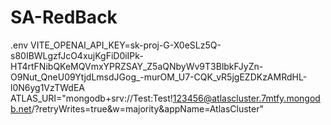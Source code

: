 # SA-RedBack
.env
VITE_OPENAI_API_KEY=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
ATLAS_URI="mongodb+srv://Test:Test!123456@atlascluster.7mtfy.mongodb.net/?retryWrites=true&w=majority&appName=AtlasCluster"
